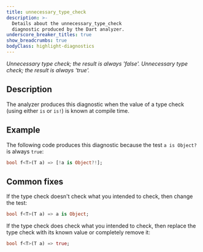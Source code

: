 ```yaml
---
title: unnecessary_type_check
description: >-
  Details about the unnecessary_type_check
  diagnostic produced by the Dart analyzer.
underscore_breaker_titles: true
show_breadcrumbs: true
bodyClass: highlight-diagnostics
---
```


_Unnecessary type check; the result is always 'false'._
_Unnecessary type check; the result is always 'true'._

## Description

The analyzer produces this diagnostic when the value of a type check (using
either `is` or `is!`) is known at compile time.

## Example

The following code produces this diagnostic because the test `a is Object?`
is always `true`:

```dart
bool f<T>(T a) => [!a is Object?!];
```

## Common fixes

If the type check doesn't check what you intended to check, then change the
test:

```dart
bool f<T>(T a) => a is Object;
```

If the type check does check what you intended to check, then replace the
type check with its known value or completely remove it:

```dart
bool f<T>(T a) => true;
```
